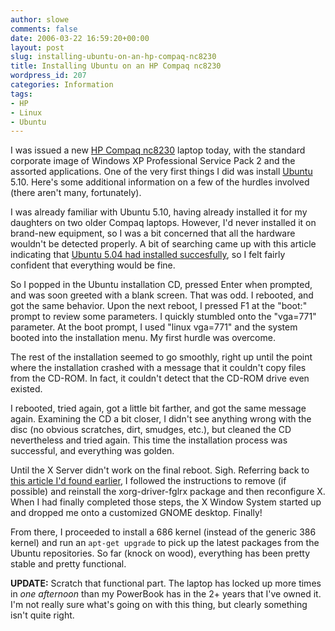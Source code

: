 ```yaml
---
author: slowe
comments: false
date: 2006-03-22 16:59:20+00:00
layout: post
slug: installing-ubuntu-on-an-hp-compaq-nc8230
title: Installing Ubuntu on an HP Compaq nc8230
wordpress_id: 207
categories: Information
tags:
- HP
- Linux
- Ubuntu
---
```


I was issued a new [HP Compaq nc8230](http://h10010.www1.hp.com/wwpc/us/en/sm/WF06b/321957-64295-89315-321838-f1-447338-447352-451419.html?jumpid=oc_R1002_USENC-001_HP%20Compaq%20nc8230%20Notebook%20PC&lang=en&cc=us) laptop today, with the standard corporate image of Windows XP Professional Service Pack 2 and the assorted applications. One of the very first things I did was install [Ubuntu](http://www.ubuntu.com/) 5.10. Here's some additional information on a few of the hurdles involved (there aren't many, fortunately).

I was already familiar with Ubuntu 5.10, having already installed it for my daughters on two older Compaq laptops. However, I'd never installed it on brand-new equipment, so I was a bit concerned that all the hardware wouldn't be detected properly. A bit of searching came up with this article indicating that [Ubuntu 5.04 had installed succesfully](http://www.freedesktop.org/~jg/nc8230), so I felt fairly confident that everything would be fine.

So I popped in the Ubuntu installation CD, pressed Enter when prompted, and was soon greeted with a blank screen. That was odd. I rebooted, and got the same behavior. Upon the next reboot, I pressed F1 at the "boot:" prompt to review some parameters. I quickly stumbled onto the "vga=771" parameter. At the boot prompt, I used "linux vga=771" and the system booted into the installation menu. My first hurdle was overcome.

The rest of the installation seemed to go smoothly, right up until the point where the installation crashed with a message that it couldn't copy files from the CD-ROM. In fact, it couldn't detect that the CD-ROM drive even existed.

I rebooted, tried again, got a little bit farther, and got the same message again. Examining the CD a bit closer, I didn't see anything wrong with the disc (no obvious scratches, dirt, smudges, etc.), but cleaned the CD nevertheless and tried again. This time the installation process was successful, and everything was golden.

Until the X Server didn't work on the final reboot. Sigh. Referring back to [this article I'd found earlier](http://fsiu.uwc.ac.za/kinky/index.php?module=wiki&action=wikilink&pagename=Howto+for+Ubuntu+Breezy+on+the+HP+Compaq+nc8230+la), I followed the instructions to remove (if possible) and reinstall the xorg-driver-fglrx package and then reconfigure X. When I had finally completed those steps, the X Window System started up and dropped me onto a customized GNOME desktop. Finally!

From there, I proceeded to install a 686 kernel (instead of the generic 386 kernel) and run an `apt-get upgrade` to pick up the latest packages from the Ubuntu repositories. So far (knock on wood), everything has been pretty stable and pretty functional.

**UPDATE:** Scratch that functional part. The laptop has locked up more times in _one afternoon_ than my PowerBook has in the 2+ years that I've owned it. I'm not really sure what's going on with this thing, but clearly something isn't quite right.
